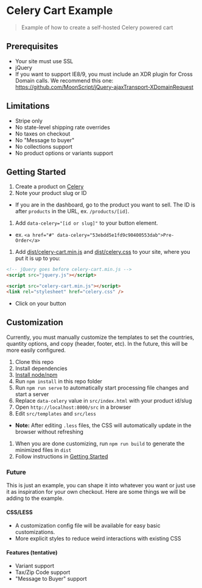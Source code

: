 Celery Cart Example
============

> Example of how to create a self-hosted Celery powered cart

## Prerequisites

* Your site must use SSL
* jQuery
* If you want to support IE8/9, you must include an XDR plugin for Cross Domain calls. We recommend this one: https://github.com/MoonScript/jQuery-ajaxTransport-XDomainRequest

## Limitations

- Stripe only
- No state-level shipping rate overrides
- No taxes on checkout
- No "Message to buyer"
- No collections support
- No product options or variants support

## Getting Started

1. Create a product on [Celery](https://trycelery.com)
1. Note your product slug or ID
  * If you are in the dashboard, go to the product you want to sell. The ID is after `products` in the URL, ex. `/products/[id]`.
1. Add `data-celery="[id or slug]"` to your button element.
  * ex. `<a href="#" data-celery="53ebdd5e1fd9c90400553dab">Pre-Order</a>`
1. Add [dist/celery-cart.min.js](https://github.com/airbrite/diy-checkout/blob/master/dist/celery-cart.min.js) and [dist/celery.css](https://github.com/airbrite/diy-checkout/blob/master/dist/celery.css) to your site, where you put it is up to you:

```html
<!-- jQuery goes before celery-cart.min.js -->
<script src="jquery.js"></script>

<script src="celery-cart.min.js"></script>
<link rel="stylesheet" href="celery.css" />
```

* Click on your button


## Customization

Currently, you must manually customize the templates to set the countries, quantity options, and copy (header, footer, etc). In the future, this will be more easily configured.

1. Clone this repo
1. Install dependencies
  1. [Install node/npm](http://nodejs.org/)
  1. Run `npm install` in this repo folder
1. Run `npm run serve` to automatically start processing file changes and start a server
1. Replace `data-celery` value in `src/index.html` with your product id/slug
1. Open `http://localhost:8000/src` in a browser
1. Edit  `src/templates` and `src/less`
  * **Note:** After editing `.less` files, the CSS will automatically update in the browser without refreshing
1. When you are done customizing, run `npm run build` to generate the minimized files in `dist`
1. Follow instructions in [Getting Started](#getting-started)

### Future

This is just an example, you can shape it into whatever you want or just use it as inspiration for your own checkout. Here are some things we will be adding to the example.

#### CSS/LESS

* A customization config file will be available for easy basic customizations.
* More explicit styles to reduce weird interactions with existing CSS

#### Features (tentative)

* Variant support
* Tax/Zip Code support
* "Message to Buyer" support
